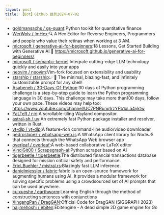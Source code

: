 ```yaml
---
layout: post
title: 【Bot】Github 趋势2024-07-02
---
```


* [goldmansachs / gs-quant](https://github.com/goldmansachs/gs-quant):Python toolkit for quantitative finance
* [WerWolv / ImHex](https://github.com/WerWolv/ImHex):🔍 A Hex Editor for Reverse Engineers, Programmers and people who value their retinas when working at 3 AM.
* [microsoft / generative-ai-for-beginners](https://github.com/microsoft/generative-ai-for-beginners):18 Lessons, Get Started Building with Generative AI 🔗 https://microsoft.github.io/generative-ai-for-beginners/
* [microsoft / semantic-kernel](https://github.com/microsoft/semantic-kernel):Integrate cutting-edge LLM technology quickly and easily into your apps
* [neovim / neovim](https://github.com/neovim/neovim):Vim-fork focused on extensibility and usability
* [starship / starship](https://github.com/starship/starship):☄🌌️ The minimal, blazing-fast, and infinitely customizable prompt for any shell!
* [Asabeneh / 30-Days-Of-Python](https://github.com/Asabeneh/30-Days-Of-Python):30 days of Python programming challenge is a step-by-step guide to learn the Python programming language in 30 days. This challenge may take more than100 days, follow your own pace. These videos may help too: https://www.youtube.com/channel/UC7PNRuno1rzYPb1xLa4yktw
* [YaLTeR / niri](https://github.com/YaLTeR/niri):A scrollable-tiling Wayland compositor.
* [astral-sh / uv](https://github.com/astral-sh/uv):An extremely fast Python package installer and resolver, written in Rust.
* [yt-dlp / yt-dlp](https://github.com/yt-dlp/yt-dlp):A feature-rich command-line audio/video downloader
* [pedroslopez / whatsapp-web.js](https://github.com/pedroslopez/whatsapp-web.js):A WhatsApp client library for NodeJS that connects through the WhatsApp Web browser app
* [overleaf / overleaf](https://github.com/overleaf/overleaf):A web-based collaborative LaTeX editor
* [VinciGit00 / Scrapegraph-ai](https://github.com/VinciGit00/Scrapegraph-ai):Python scraper based on AI
* [tigerbeetle / tigerbeetle](https://github.com/tigerbeetle/tigerbeetle):The distributed financial transactions database designed for mission critical safety and performance.
* [EricLBuehler / mistral.rs](https://github.com/EricLBuehler/mistral.rs):Blazingly fast LLM inference.
* [danielmiessler / fabric](https://github.com/danielmiessler/fabric):fabric is an open-source framework for augmenting humans using AI. It provides a modular framework for solving specific problems using a crowdsourced set of AI prompts that can be used anywhere.
* [cuixueshe / earthworm](https://github.com/cuixueshe/earthworm):Learning English through the method of constructing sentences with conjunctions
* [XingangPan / DragGAN](https://github.com/XingangPan/DragGAN):Official Code for DragGAN (SIGGRAPH 2023)
* [hajimehoshi / ebiten](https://github.com/hajimehoshi/ebiten):Ebitengine - A dead simple 2D game engine for Go
